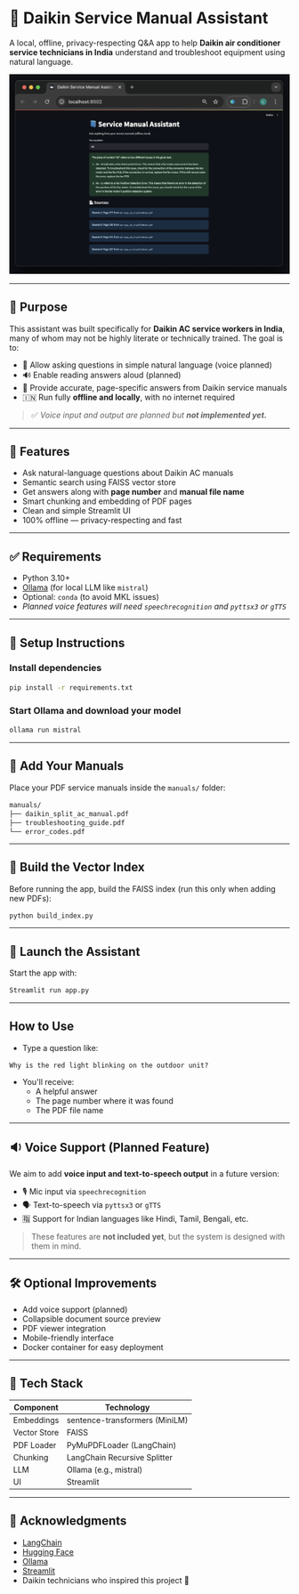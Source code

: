 # 📘 Daikin Service Manual Assistant

A local, offline, privacy-respecting Q&A app to help **Daikin air conditioner service technicians in India** understand and troubleshoot equipment using natural language.

![Imag](./image/README/SMA.png)

---

## 🎯 Purpose

This assistant was built specifically for **Daikin AC service workers in India**, many of whom may not be highly literate or technically trained. The goal is to:

- 💬 Allow asking questions in simple natural language (voice planned)
- 🔊 Enable reading answers aloud (planned)
- 🧠 Provide accurate, page-specific answers from Daikin service manuals
- 🇮🇳 Run fully **offline and locally**, with no internet required

> ✅ *Voice input and output are planned but **not implemented yet.***

---

## 🚀 Features

- Ask natural-language questions about Daikin AC manuals
- Semantic search using FAISS vector store
- Get answers along with **page number** and **manual file name**
- Smart chunking and embedding of PDF pages
- Clean and simple Streamlit UI
- 100% offline — privacy-respecting and fast

---

## ✅ Requirements

- Python 3.10+
- [Ollama](https://ollama.ai) (for local LLM like `mistral`)
- Optional: `conda` (to avoid MKL issues)
- *Planned voice features will need `speechrecognition` and `pyttsx3` or `gTTS`*

---

## 🔧 Setup Instructions

### Install dependencies

```bash
pip install -r requirements.txt
```

### Start Ollama and download your model

```bash
ollama run mistral
```

---

## 📄 Add Your Manuals

Place your PDF service manuals inside the `manuals/` folder:

```
manuals/
├── daikin_split_ac_manual.pdf
├── troubleshooting_guide.pdf
└── error_codes.pdf
```

---

## 🧠 Build the Vector Index

Before running the app, build the FAISS index (run this only when adding new PDFs):

```bash
python build_index.py
```

---

## 💬 Launch the Assistant

Start the app with:

```bash
Streamlit run app.py
```

---

## How to Use

- Type a question like:

```
Why is the red light blinking on the outdoor unit?
```

- You'll receive:
  - A helpful answer
  - The page number where it was found
  - The PDF file name

---

## 🔉 Voice Support (Planned Feature)

We aim to add **voice input and text-to-speech output** in a future version:

- 🎙️ Mic input via `speechrecognition`
- 🗣️ Text-to-speech via `pyttsx3` or `gTTS`
- 🈯 Support for Indian languages like Hindi, Tamil, Bengali, etc.

> These features are **not included yet**, but the system is designed with them in mind.

---

## 🛠️ Optional Improvements

- Add voice support (planned)
- Collapsible document source preview
- PDF viewer integration
- Mobile-friendly interface
- Docker container for easy deployment

---

## 🧪 Tech Stack

| Component    | Technology                     |
| ------------ | ------------------------------ |
| Embeddings   | sentence-transformers (MiniLM) |
| Vector Store | FAISS                          |
| PDF Loader   | PyMuPDFLoader (LangChain)      |
| Chunking     | LangChain Recursive Splitter   |
| LLM          | Ollama (e.g., mistral)         |
| UI           | Streamlit                      |

---

## 🤝 Acknowledgments

- [LangChain](https://www.langchain.com/)
- [Hugging Face](https://huggingface.co/)
- [Ollama](https://ollama.ai/)
- [Streamlit](https://streamlit.io/)
- Daikin technicians who inspired this project 💙
